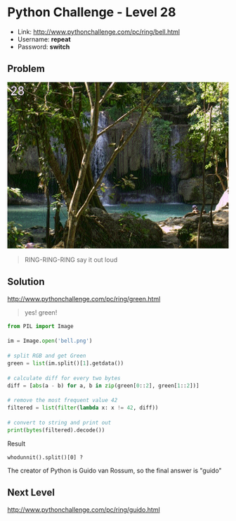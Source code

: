 # Python Challenge - Level 28

- Link: http://www.pythonchallenge.com/pc/ring/bell.html
- Username: **repeat**
- Password: **switch**

## Problem

![](images/bell.png)

> RING-RING-RING 
  say it out loud

## Solution


http://www.pythonchallenge.com/pc/ring/green.html

> yes! green!



```python
from PIL import Image

im = Image.open('bell.png')

# split RGB and get Green
green = list(im.split()[1].getdata())

# calculate diff for every two bytes
diff = [abs(a - b) for a, b in zip(green[0::2], green[1::2])]

# remove the most frequent value 42
filtered = list(filter(lambda x: x != 42, diff))

# convert to string and print out
print(bytes(filtered).decode())
```

Result

```
whodunnit().split()[0] ?
```

The creator of Python is Guido van Rossum, so the final answer is "guido"

## Next Level

http://www.pythonchallenge.com/pc/ring/guido.html
